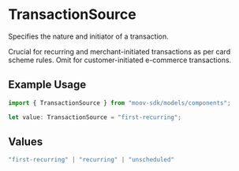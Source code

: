 # TransactionSource

Specifies the nature and initiator of a transaction. 

Crucial for recurring and merchant-initiated transactions as per card scheme rules. 
Omit for customer-initiated e-commerce transactions.

## Example Usage

```typescript
import { TransactionSource } from "moov-sdk/models/components";

let value: TransactionSource = "first-recurring";
```

## Values

```typescript
"first-recurring" | "recurring" | "unscheduled"
```